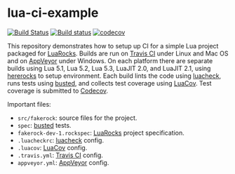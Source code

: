 # lua-ci-example

[![Build Status](https://travis-ci.org/mpeterv/lua-ci-example.svg?branch=master)](https://travis-ci.org/mpeterv/lua-ci-example)
[![Build status](https://ci.appveyor.com/api/projects/status/1a3rgqpa7jv3f8tp/branch/master?svg=true)](https://ci.appveyor.com/project/mpeterv/lua-ci-example/branch/master)
[![codecov](https://codecov.io/gh/mpeterv/lua-ci-example/branch/master/graph/badge.svg)](https://codecov.io/gh/mpeterv/lua-ci-example)

This repository demonstrates how to setup up CI for a simple Lua project packaged for [LuaRocks](https://luarocks.org/). Builds are run on [Travis CI](https://travis-ci.org/) under Linux and Mac OS and on [AppVeyor](https://www.appveyor.com/) under Windows. On each platform there are separate builds using Lua 5.1, Lua 5.2, Lua 5.3, LuaJIT 2.0, and LuaJIT 2.1, using [hererocks](https://github.com/mpeterv/hererocks) to setup environment. Each build lints the code using [luacheck](https://github.com/mpeterv/luacheck), runs tests using [busted](https://olivinelabs.com/busted/), and collects test coverage using [LuaCov](https://keplerproject.github.io/luacov/). Test coverage is submitted to [Codecov](https://codecov.io).

Important files:

* `src/fakerock`: source files for the project.
* `spec`: [busted](https://olivinelabs.com/busted/) tests.
* `fakerock-dev-1.rockspec`: [LuaRocks](https://luarocks.org/) project specification.
* `.luacheckrc`: [luacheck](https://github.com/mpeterv/luacheck) config.
* `.luacov`: [LuaCov](https://keplerproject.github.io/luacov/) config.
* `.travis.yml`: [Travis CI](https://travis-ci.org/) config.
* `appveyor.yml`: [AppVeyor](https://www.appveyor.com/) config.
